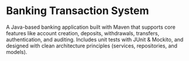 # Banking Transaction System
A Java-based banking application built with Maven that supports core features like account creation, deposits, withdrawals, transfers, authentication, and auditing. Includes unit tests with JUnit &amp; Mockito, and designed with clean architecture principles (services, repositories, and models).
